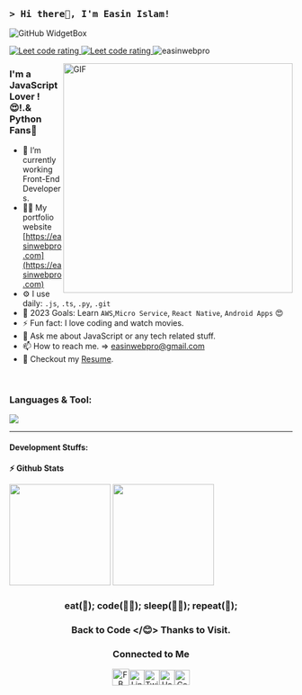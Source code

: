 ### <samp>&gt; Hi there👋, I'm Easin Islam! 

![GitHub WidgetBox](https://github-widgetbox.vercel.app/api/profile?username=easinwebpro&data=followers,repositories,stars,commits)

<p align="left"> 
  <a href="https://codeforces.com/profile/easinwebpro">
    <img src="https://raw.githubusercontent.com/sudiptob2/cf-stats/main/output/rating.svg" alt="Leet code rating" />
  </a>
  <a href="https://leetcode.com/easinwebpro/">
    <img src="https://cp-logo.vercel.app/leetcode/easinwebpro" alt="Leet code rating" />
  </a>
  <img src="https://komarev.com/ghpvc/?username=easinwebpro&label=Views&color=brightgreen&style=plastic" alt="easinwebpro" /> 
 
</p>

<img align="right" alt="GIF" src="https://github.com/easinwebpro/easinwebpro/blob/main/assets/coding.gif?raw=true" width="408"  />

### I'm a JavaScript Lover !😍!.& Python Fans🐍
- 🔭 I’m currently working Front-End Developers.
- 👨‍💻 My portfolio website [https://easinwebpro.com](https://easinwebpro.com)
- ⚙️ I use daily: `.js`, `.ts`, `.py`, `.git`
- 🥅 2023 Goals: Learn `AWS`,`Micro Service`, `React Native`, `Android Apps` 😍
- ⚡ Fun fact: I love coding and watch movies.
- 💬 Ask me about JavaScript or any tech related stuff.
- 📫 How to reach me. =>  easinwebpro@gmail.com
- 📌 Checkout my [Resume](https://drive.google.com/file/d/1EBLASxFnkB6NbHoGKA1hqeteXmTpZVYs/view).
<br/>

### **Languages & Tool:**
![](https://skillicons.dev/icons?i=js,ts,nodejs,py,react,redux,nextjs,svelte,express,regex,vite,androidstudio,vscode,git,github,tailwind,sass,graphql,md,bash,nginx,aws,vercel,heroku,mongodb,figma)

<!--

<code><a href="https://developer.mozilla.org/en-US/docs/Web/JavaScript" target="_blank"><img height="25" src="https://raw.githubusercontent.com/github/explore/80688e429a7d4ef2fca1e82350fe8e3517d3494d/topics/javascript/javascript.png"></a></code>
<code><a href="https://www.typescriptlang.org/" target="_blank"><img height="25" src="https://raw.githubusercontent.com/devicons/devicon/master/icons/typescript/typescript-original.svg"></a></code>
<code><a href="https://nodejs.org/" target="_blank"><img height="25" src="https://raw.githubusercontent.com/github/explore/80688e429a7d4ef2fca1e82350fe8e3517d3494d/topics/nodejs/nodejs.png"></a></code>
<code><a href="https://expressjs.com/" target="_blank"><img height="25" src="https://raw.githubusercontent.com/devicons/devicon/master/icons/express/express-original-wordmark.svg"></a></code>
<code><a href="https://www.mongodb.com/" target="_blank"><img height="25" src="https://raw.githubusercontent.com/devicons/devicon/master/icons/mongodb/mongodb-original-wordmark.svg"></a></code>
<code><a href="https://graphql.org/" target="_blank"><img height="25" src="https://raw.githubusercontent.com/github/explore/80688e429a7d4ef2fca1e82350fe8e3517d3494d/topics/graphql/graphql.png"></a></code>
<code><a href="https://reactjs.org/" target="_blank"><img height="25" src="https://raw.githubusercontent.com/devicons/devicon/master/icons/react/react-original-wordmark.svg"></a></code>
<code><a href="https://nextjs.org/" target="_blank"><img height="25" src="https://camo.githubusercontent.com/300c2986a53648631c34798554da7cde3779de253b02a15da6bccc59ea9f0317/68747470733a2f2f63646e2e776f726c64766563746f726c6f676f2e636f6d2f6c6f676f732f6e6578746a732d332e737667"></a></code>
<code><a href="https://www.gatsbyjs.com/" target="_blank"><img height="25" src="https://camo.githubusercontent.com/ba9df1e4c5f7c9f6503f2668f03a934b4553c5840dd6067ee1ab013c2af86afc/68747470733a2f2f7777772e766563746f726c6f676f2e7a6f6e652f6c6f676f732f6761747362796a732f6761747362796a732d69636f6e2e737667"></a></code>
<code><a href="https://svelte.dev/" target="_blank"><img height="25" src="https://avatars.githubusercontent.com/u/23617963?s=250&v=4"></a></code>
<code><a href="https://vuejs.org/" target="_blank"><img height="25" src="https://raw.githubusercontent.com/devicons/devicon/master/icons/vuejs/vuejs-original-wordmark.svg"></a></code>
<code><a href="https://nuxtjs.org/" target="_blank"><img height="25" src="https://camo.githubusercontent.com/faa52408def7e90dd8b2c84a09a62bf675ba11152395c61dae6a131458fbbae8/68747470733a2f2f7777772e766563746f726c6f676f2e7a6f6e652f6c6f676f732f6e7578746a732f6e7578746a732d69636f6e2e737667"></a></code>
<code><a href="https://gridsome.org/" target="_blank"><img height="25" src="https://camo.githubusercontent.com/4caac8c197c4342ca3f38fad51f8afd8a411aa7a62438886815f8f12f8d90050/68747470733a2f2f7777772e766563746f726c6f676f2e7a6f6e652f6c6f676f732f67726964736f6d652f67726964736f6d652d69636f6e2e737667"></a></code>
<code><a href="https://jestjs.io/" target="_blank"><img height="25" src="https://camo.githubusercontent.com/ce0a32825268b09cd5e0fc7c2a09c587a708491427cb794cade8f1866f7284c6/68747470733a2f2f7777772e766563746f726c6f676f2e7a6f6e652f6c6f676f732f6a6573746a73696f2f6a6573746a73696f2d69636f6e2e737667"></a></code>
<code><a href="http://wordpress.org/" target="_blank"><img height="25" src="https://raw.githubusercontent.com/github/explore/80688e429a7d4ef2fca1e82350fe8e3517d3494d/topics/wordpress/wordpress.png"></a></code>
<code><a href="https://classic.yarnpkg.com/en/" target="_blank"><img height="25" src="https://avatars.githubusercontent.com/u/22247014?s=200&v=4"></a></code>
<code><a href="https://www.python.org/" target="_blank"><img height="25" src="https://raw.githubusercontent.com/github/explore/80688e429a7d4ef2fca1e82350fe8e3517d3494d/topics/python/python.png"></a></code>
<code><a href="https://github.com/easinwebpro" target="_blank"><img height="25" src="https://user-images.githubusercontent.com/65107679/90792959-f2375480-e32c-11ea-9981-28a1e79ef08f.png"></a></code> 
<code><a href="https://cmder.net/" target="_blank"><img height="25" src="https://raw.githubusercontent.com/github/explore/80688e429a7d4ef2fca1e82350fe8e3517d3494d/topics/terminal/terminal.png"></a></code>
 <code><a href="#" target="_blank"><img height="25" src=""></a></code>
 
-->



<hr/>

#### Development Stuffs:

<b>⚡ Github Stats</b>
<p float="left">
<img height="180em" src="https://github-readme-stats.vercel.app/api?username=easinwebpro&show_icons=true&hide_border=true&&count_private=true&include_all_commits=true" /> 
<img height="180em" src="https://github-readme-stats.vercel.app/api/top-langs/?username=easinwebpro&show_icons=true&hide_border=true&layout=compact&langs_count=8"/>
</p>

<!--
<b>&#128200; Competitive Programming</b>
<p float="left">
<img height="273em" src="https://leetcard.jacoblin.cool/easinwebpro?theme=light&font=Karma&ext=contest" />
<img height="280em" src="https://raw.githubusercontent.com/easinwebprob2/cf-stats/main/output/light_card.svg" />
</p>
-->

<div align="center">

### eat(🍔); code(🧑‍💻); sleep(🛌🏻); repeat(🔁);

### Back to Code </😊> Thanks to Visit.

### Connected to Me
<div  style="display:flex; align-items: center; justify-content: center;">
    <a href="https://www.facebook.com/easinwebpro/">
       <img  alt="FB" width="30px" src="https://img.icons8.com/fluent/2x/facebook-new.png" />
     </a>
     <a href="https://linkedin.com/in/easinwebpro">
        <img  alt="Linkdein" width="27px" src="https://avatars.githubusercontent.com/u/357098?s=200&v=4" />
     </a>
       <a href="https://twitter.com/easinwebpro">
         <img alt="Twitter" width="27px" src="https://avatars.githubusercontent.com/u/50278?s=200&v=4" />
       </a>
      <a href="https://www.hackerrank.com/easinwebpro">
        <img  alt="HackerRank" width="27px" src="https://avatars.githubusercontent.com/u/7596827?s=460&v=4" />
      </a>
      <a href="https://app.codesignal.com/profile/easinwebpro">
        <img  alt="CodeSignal" width="27px" src="https://avatars.githubusercontent.com/u/12802966?s=200&v=4" />
      </a>
<div/>

</div>


<!-- node icon svg

https://raw.githubusercontent.com/devicons/devicon/master/icons/nodejs/nodejs-original-wordmark.svg 
 -->
